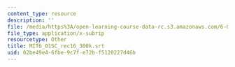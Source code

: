 ```yaml
---
content_type: resource
description: ''
file: /media/https%3A/open-learning-course-data-rc.s3.amazonaws.com/6-01sc-introduction-to-electrical-engineering-and-computer-science-i-spring-2011/02be49e46fbe9c7fe72bf5120227d46b_MIT6_01SC_rec16_300k.srt
file_type: application/x-subrip
resourcetype: Other
title: MIT6_01SC_rec16_300k.srt
uid: 02be49e4-6fbe-9c7f-e72b-f5120227d46b
---
```

